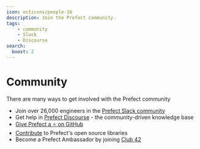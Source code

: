 ```yaml
---
icon: octicons/people-16
description: Join the Prefect community.
tags:
    - community
    - Slack
    - Discourse
search:
  boost: 2
---
```


# Community

There are many ways to get involved with the Prefect community

- Join over 26,000 engineers in the [Prefect Slack community](https://prefect.io/slack)
- Get help in [Prefect Discourse](https://discourse.prefect.io/) - the community-driven knowledge base
- [Give Prefect a ⭐️ on GitHub](https://github.com/PrefectHQ/prefect)
- [Contribute](/contributing/overview/) to Prefect's open source libraries
- Become a Prefect Ambassador by joining [Club 42](https://www.prefect.io/community/club-42/)
